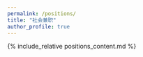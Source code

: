 ```yaml
---
permalink: /positions/
title: "社会兼职"
author_profile: true
---
```


{% include_relative positions_content.md %}
